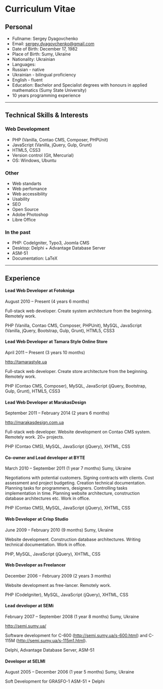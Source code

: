 # Curriculum Vitae

## Personal

* Fullname: Sergey Dyagovchenko
* Email: sergey.dyagovchenko@gmail.com
* Date of Birth: December 17, 1982
* Place of Birth: Sumy, Ukraine
* Nationality: Ukrainian
* Languages: 
 * Russian - native
 * Ukrainian - bilingual proficiency
 * English - fluent
* Education: Bachelor and Specialist degrees with honours in applied mathematics (Sumy State University)
* 10 years programming experience

___

## Technical Skills & Interests

### Web Development
 
* PHP (Vanilla, Contao CMS, Composer, PHPUnit)
* JavaScript (Vanilla, jQuery, Gulp, Grunt)
* HTML5, CSS3
* Version control (Git, Mercurial)
* OS: Windows, Ubuntu

### Other

* Web standarts
* Web perfomance
* Web accessibility
* Usability
* SEO
* Open Source
* Adobe Photoshop
* Libre Office

### In the past

* PHP: CodeIgniter, Typo3, Joomla CMS
* Desktop: Delphi + Advantage Database Server
* ASM-51
* Documentation: LaTeX

___

## Experience

#### Lead Web Developer at Fotokniga
August 2010 – Present (4 years 6 months)

Full-stack web developer. Create system architecture from the beginning. Remotely work.

PHP (Vanilla, Contao CMS, Composer, PHPUnit), MySQL, JavaScript (Vanilla, jQuery, Bootstrap, Gulp, Grunt), HTML5, CSS3


#### Lead Web Developer at Tamara Style Online Store
April 2011 – Present (3 years 10 months)

http://tamarastyle.ua

Full-stack web developer. Create store architecture from the beginning. Remotely work.

PHP (Contao CMS, Composer), MySQL, JavaScript (jQuery, Bootstrap, Gulp, Grunt), HTML5, CSS3


#### Lead Web Developer at MarakasDesign
September 2011 – February 2014 (2 years 6 months)

http://marakasdesign.com.ua

Full-stack web developer. Website development on Contao CMS system. Remotely work.
20+ projects.

PHP (Contao CMS), MySQL, JavaScript (jQuery), XHTML, CSS


#### Co-owner and Lead developer at BYTE
March 2010 – September 2011 (1 year 7 months) Sumy, Ukraine

Negotiations with potential customers. Signing contracts with clients. Cost assessment and project budgeting. Creation technical documentation. Planning tasks for programmers, designers. Controlling tasks implementation in time. Planning website architecture, construction database architectures etc.
Work in office.

PHP (Contao CMS), MySQL, JavaScript (jQuery), XHTML, CSS


#### Web Developer at Crisp Studio
June 2009 – February 2010 (9 months) Sumy, Ukraine

Website development. Construction database architectures. Writing technical documentation. Work in office.

PHP, MySQL, JavaScript (jQuery), XHTML, CSS


#### Web Developer as Freelancer
December 2006 – February 2009 (2 years 3 months)

Website development as free-lancer. Remotely work.

PHP (CodeIgniter), MySQL, JavaScript (jQuery), XHTML, CSS


#### Lead developer at SEMi
February 2007 – September 2008 (1 year 8 months) Sumy, Ukraine

http://semi.sumy.ua/

Software development for C-600 (http://semi.sumy.ua/s-600.html) and C-115M (http://semi.sumy.ua/s-115m1.html).

Delphi, Advantage Database Server, ASM-51


#### Developer at SELMI
August 2005 – December 2006 (1 year 5 months) Sumy, Ukraine

Soft Development for GRASFO-1
ASM-51 + Delphi
